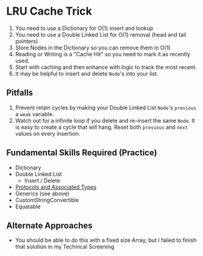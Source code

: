 # LRU Cache Trick

1. You need to use a Dictionary for O(1) insert and lookup
2. You need to use a Double Linked List for O(1) removal (head and tail pointers)
3. Store Nodes in the Dictionary so you can remove them in O(1)
4. Reading or Writing is a "Cache Hit" so you need to mark it as recently used.
5. Start with caching and then enhance with logic to track the most recent.
6. It may be helpful to insert and delete `Node`'s into your list.

## Pitfalls

1. Prevent retain cycles by making your Double Linked List `Node`'s `previous` a `weak` variable.
2. Watch out for a infinite loop if you delete and re-insert the same `Node`. It is easy to create a cycle that will hang. Reset both `previous` and `next` values on every insertion. 

## Fundamental Skills Required (Practice) 

* Dictionary
* Double Linked List
    * Insert / Delete
* [Protocols and Associated Types](https://www.hackingwithswift.com/articles/74/understanding-protocol-associated-types-and-their-constraints)
* Generics (see above)
* CustomStringConvertible
* Equatable


## Alternate Approaches

* You should be able to do this with a fixed size Array, but I failed to finish that solution in my Technical Screening
